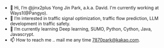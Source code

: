 - 👋 Hi, I’m @jinx2plus Yong Jin Park, a.k.a. David. I'm currently working at Ways1(@Pangyo).
- 👀 I’m interested in traffic signal optimization, traffic flow prediction, LLM development in traffic safety.
- 🌱 I’m currently learning Deep learning, SUMO, Python, Cython, Java, Javascrypt.
- 📫 How to reach me .. mail me any time 7870park@kakao.com.

<!---
jinx2plus/jinx2plus is a ✨ special ✨ repository because its `README.md` (this file) appears on your GitHub profile.
You can click the Preview link to take a look at your changes.
--->
